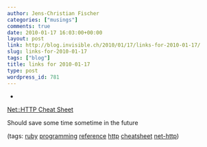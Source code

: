 ```yaml
---
author: Jens-Christian Fischer
categories: ["musings"]
comments: true
date: 2010-01-17 16:03:00+00:00
layout: post
link: http://blog.invisible.ch/2010/01/17/links-for-2010-01-17/
slug: links-for-2010-01-17
tags: ["blog"]
title: links for 2010-01-17
type: post
wordpress_id: 781
---
```


  * 
                

[Net::HTTP Cheat Sheet](http://www.rubyinside.com/nethttp-cheat-sheet-2940.html)


                

Should save some time sometime in the future


                

(tags: [ruby](http://delicious.com/jaycee/ruby) [programming](http://delicious.com/jaycee/programming) [reference](http://delicious.com/jaycee/reference) [http](http://delicious.com/jaycee/http) [cheatsheet](http://delicious.com/jaycee/cheatsheet) [net-http](http://delicious.com/jaycee/net-http))


            
